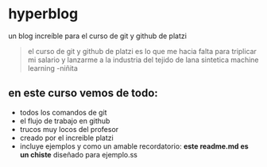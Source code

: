 # hyperblog
un blog increíble para el curso de git y github de platzi
>el curso de git y github de platzi es lo que me hacia falta para triplicar mi salario y lanzarme a la industria del tejido de lana sintetica machine
learning
> -niñita 

## en este curso vemos de todo:
* todos los comandos de git 
* el flujo de trabajo en github 
* trucos muy locos del profesor
* creado por el increible platzi
* incluye ejemplos 
y como un amable recordatorio: **este readme.md es un chiste** diseñado para ejemplo.ss
